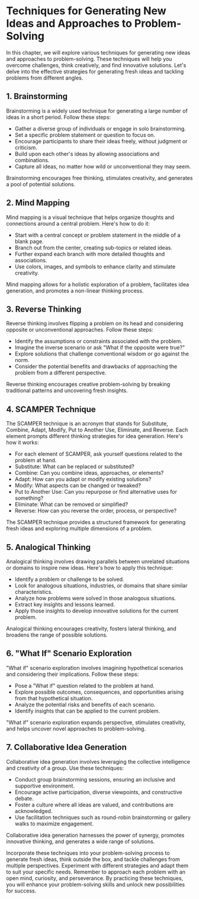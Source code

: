 Techniques for Generating New Ideas and Approaches to Problem-Solving
==============================================================================

In this chapter, we will explore various techniques for generating new ideas and approaches to problem-solving. These techniques will help you overcome challenges, think creatively, and find innovative solutions. Let's delve into the effective strategies for generating fresh ideas and tackling problems from different angles.

**1. Brainstorming**
--------------------

Brainstorming is a widely used technique for generating a large number of ideas in a short period. Follow these steps:

* Gather a diverse group of individuals or engage in solo brainstorming.
* Set a specific problem statement or question to focus on.
* Encourage participants to share their ideas freely, without judgment or criticism.
* Build upon each other's ideas by allowing associations and combinations.
* Capture all ideas, no matter how wild or unconventional they may seem.

Brainstorming encourages free thinking, stimulates creativity, and generates a pool of potential solutions.

**2. Mind Mapping**
-------------------

Mind mapping is a visual technique that helps organize thoughts and connections around a central problem. Here's how to do it:

* Start with a central concept or problem statement in the middle of a blank page.
* Branch out from the center, creating sub-topics or related ideas.
* Further expand each branch with more detailed thoughts and associations.
* Use colors, images, and symbols to enhance clarity and stimulate creativity.

Mind mapping allows for a holistic exploration of a problem, facilitates idea generation, and promotes a non-linear thinking process.

**3. Reverse Thinking**
-----------------------

Reverse thinking involves flipping a problem on its head and considering opposite or unconventional approaches. Follow these steps:

* Identify the assumptions or constraints associated with the problem.
* Imagine the inverse scenario or ask "What if the opposite were true?"
* Explore solutions that challenge conventional wisdom or go against the norm.
* Consider the potential benefits and drawbacks of approaching the problem from a different perspective.

Reverse thinking encourages creative problem-solving by breaking traditional patterns and uncovering fresh insights.

**4. SCAMPER Technique**
------------------------

The SCAMPER technique is an acronym that stands for Substitute, Combine, Adapt, Modify, Put to Another Use, Eliminate, and Reverse. Each element prompts different thinking strategies for idea generation. Here's how it works:

* For each element of SCAMPER, ask yourself questions related to the problem at hand.
* Substitute: What can be replaced or substituted?
* Combine: Can you combine ideas, approaches, or elements?
* Adapt: How can you adapt or modify existing solutions?
* Modify: What aspects can be changed or tweaked?
* Put to Another Use: Can you repurpose or find alternative uses for something?
* Eliminate: What can be removed or simplified?
* Reverse: How can you reverse the order, process, or perspective?

The SCAMPER technique provides a structured framework for generating fresh ideas and exploring multiple dimensions of a problem.

**5. Analogical Thinking**
--------------------------

Analogical thinking involves drawing parallels between unrelated situations or domains to inspire new ideas. Here's how to apply this technique:

* Identify a problem or challenge to be solved.
* Look for analogous situations, industries, or domains that share similar characteristics.
* Analyze how problems were solved in those analogous situations.
* Extract key insights and lessons learned.
* Apply those insights to develop innovative solutions for the current problem.

Analogical thinking encourages creativity, fosters lateral thinking, and broadens the range of possible solutions.

**6. "What If" Scenario Exploration**
-------------------------------------

"What if" scenario exploration involves imagining hypothetical scenarios and considering their implications. Follow these steps:

* Pose a "What if" question related to the problem at hand.
* Explore possible outcomes, consequences, and opportunities arising from that hypothetical situation.
* Analyze the potential risks and benefits of each scenario.
* Identify insights that can be applied to the current problem.

"What if" scenario exploration expands perspective, stimulates creativity, and helps uncover novel approaches to problem-solving.

**7. Collaborative Idea Generation**
------------------------------------

Collaborative idea generation involves leveraging the collective intelligence and creativity of a group. Use these techniques:

* Conduct group brainstorming sessions, ensuring an inclusive and supportive environment.
* Encourage active participation, diverse viewpoints, and constructive debate.
* Foster a culture where all ideas are valued, and contributions are acknowledged.
* Use facilitation techniques such as round-robin brainstorming or gallery walks to maximize engagement.

Collaborative idea generation harnesses the power of synergy, promotes innovative thinking, and generates a wide range of solutions.

Incorporate these techniques into your problem-solving process to generate fresh ideas, think outside the box, and tackle challenges from multiple perspectives. Experiment with different strategies and adapt them to suit your specific needs. Remember to approach each problem with an open mind, curiosity, and perseverance. By practicing these techniques, you will enhance your problem-solving skills and unlock new possibilities for success.
